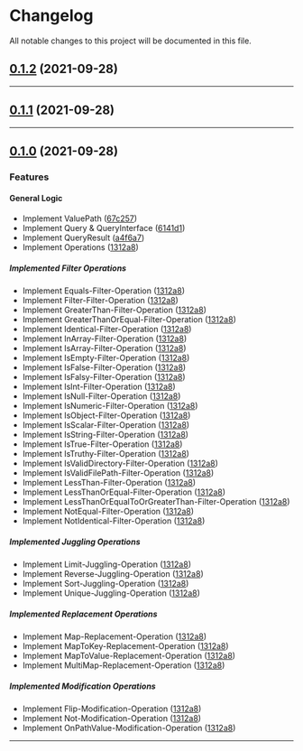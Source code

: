 <!--- BEGIN HEADER -->
# Changelog

All notable changes to this project will be documented in this file.
<!--- END HEADER -->

## [0.1.2](https://github.com/RiktaD/php-query/compare/v0.1.1...v0.1.2) (2021-09-28)
---

## [0.1.1](https://github.com/RiktaD/php-query/compare/v0.1.0...v0.1.1) (2021-09-28)
---

## [0.1.0](https://github.com/RiktaD/php-query/compare/d65e1955ca44bc3bc25b650eedf02cbc19382263...v0.1.0) (2021-09-28)
### Features

#### General Logic
* Implement ValuePath ([67c257](https://github.com/RiktaD/php-query/commit/67c2578f00301ab6dd22e2f257bd784ed8b34e4f))
* Implement Query & QueryInterface ([6141d1](https://github.com/RiktaD/php-query/commit/6141d107e4b20b705394033dca572b7e3fe15e92))
* Implement QueryResult ([a4f6a7](https://github.com/RiktaD/php-query/commit/a4f6a77b11a0db97cc7ecb96f95f63b6e6a8ca3d))
* Implement Operations ([1312a8](https://github.com/RiktaD/php-query/commit/1312a8e5338637dd6dde5820d4d2aa7ad6f83f44))

##### Implemented Filter Operations
* Implement Equals-Filter-Operation ([1312a8](https://github.com/RiktaD/php-query/commit/1312a8e5338637dd6dde5820d4d2aa7ad6f83f44))
* Implement Filter-Filter-Operation ([1312a8](https://github.com/RiktaD/php-query/commit/1312a8e5338637dd6dde5820d4d2aa7ad6f83f44))
* Implement GreaterThan-Filter-Operation ([1312a8](https://github.com/RiktaD/php-query/commit/1312a8e5338637dd6dde5820d4d2aa7ad6f83f44))
* Implement GreaterThanOrEqual-Filter-Operation ([1312a8](https://github.com/RiktaD/php-query/commit/1312a8e5338637dd6dde5820d4d2aa7ad6f83f44))
* Implement Identical-Filter-Operation ([1312a8](https://github.com/RiktaD/php-query/commit/1312a8e5338637dd6dde5820d4d2aa7ad6f83f44))
* Implement InArray-Filter-Operation ([1312a8](https://github.com/RiktaD/php-query/commit/1312a8e5338637dd6dde5820d4d2aa7ad6f83f44))
* Implement IsArray-Filter-Operation ([1312a8](https://github.com/RiktaD/php-query/commit/1312a8e5338637dd6dde5820d4d2aa7ad6f83f44))
* Implement IsEmpty-Filter-Operation ([1312a8](https://github.com/RiktaD/php-query/commit/1312a8e5338637dd6dde5820d4d2aa7ad6f83f44))
* Implement IsFalse-Filter-Operation ([1312a8](https://github.com/RiktaD/php-query/commit/1312a8e5338637dd6dde5820d4d2aa7ad6f83f44))
* Implement IsFalsy-Filter-Operation ([1312a8](https://github.com/RiktaD/php-query/commit/1312a8e5338637dd6dde5820d4d2aa7ad6f83f44))
* Implement IsInt-Filter-Operation ([1312a8](https://github.com/RiktaD/php-query/commit/1312a8e5338637dd6dde5820d4d2aa7ad6f83f44))
* Implement IsNull-Filter-Operation ([1312a8](https://github.com/RiktaD/php-query/commit/1312a8e5338637dd6dde5820d4d2aa7ad6f83f44))
* Implement IsNumeric-Filter-Operation ([1312a8](https://github.com/RiktaD/php-query/commit/1312a8e5338637dd6dde5820d4d2aa7ad6f83f44))
* Implement IsObject-Filter-Operation ([1312a8](https://github.com/RiktaD/php-query/commit/1312a8e5338637dd6dde5820d4d2aa7ad6f83f44))
* Implement IsScalar-Filter-Operation ([1312a8](https://github.com/RiktaD/php-query/commit/1312a8e5338637dd6dde5820d4d2aa7ad6f83f44))
* Implement IsString-Filter-Operation ([1312a8](https://github.com/RiktaD/php-query/commit/1312a8e5338637dd6dde5820d4d2aa7ad6f83f44))
* Implement IsTrue-Filter-Operation ([1312a8](https://github.com/RiktaD/php-query/commit/1312a8e5338637dd6dde5820d4d2aa7ad6f83f44))
* Implement IsTruthy-Filter-Operation ([1312a8](https://github.com/RiktaD/php-query/commit/1312a8e5338637dd6dde5820d4d2aa7ad6f83f44))
* Implement IsValidDirectory-Filter-Operation ([1312a8](https://github.com/RiktaD/php-query/commit/1312a8e5338637dd6dde5820d4d2aa7ad6f83f44))
* Implement IsValidFilePath-Filter-Operation ([1312a8](https://github.com/RiktaD/php-query/commit/1312a8e5338637dd6dde5820d4d2aa7ad6f83f44))
* Implement LessThan-Filter-Operation ([1312a8](https://github.com/RiktaD/php-query/commit/1312a8e5338637dd6dde5820d4d2aa7ad6f83f44))
* Implement LessThanOrEqual-Filter-Operation ([1312a8](https://github.com/RiktaD/php-query/commit/1312a8e5338637dd6dde5820d4d2aa7ad6f83f44))
* Implement LessThanOrEqualToOrGreaterThan-Filter-Operation ([1312a8](https://github.com/RiktaD/php-query/commit/1312a8e5338637dd6dde5820d4d2aa7ad6f83f44))
* Implement NotEqual-Filter-Operation ([1312a8](https://github.com/RiktaD/php-query/commit/1312a8e5338637dd6dde5820d4d2aa7ad6f83f44))
* Implement NotIdentical-Filter-Operation ([1312a8](https://github.com/RiktaD/php-query/commit/1312a8e5338637dd6dde5820d4d2aa7ad6f83f44))

##### Implemented Juggling Operations
* Implement Limit-Juggling-Operation ([1312a8](https://github.com/RiktaD/php-query/commit/1312a8e5338637dd6dde5820d4d2aa7ad6f83f44))
* Implement Reverse-Juggling-Operation ([1312a8](https://github.com/RiktaD/php-query/commit/1312a8e5338637dd6dde5820d4d2aa7ad6f83f44))
* Implement Sort-Juggling-Operation ([1312a8](https://github.com/RiktaD/php-query/commit/1312a8e5338637dd6dde5820d4d2aa7ad6f83f44))
* Implement Unique-Juggling-Operation ([1312a8](https://github.com/RiktaD/php-query/commit/1312a8e5338637dd6dde5820d4d2aa7ad6f83f44))

##### Implemented Replacement Operations
* Implement Map-Replacement-Operation ([1312a8](https://github.com/RiktaD/php-query/commit/1312a8e5338637dd6dde5820d4d2aa7ad6f83f44))
* Implement MapToKey-Replacement-Operation ([1312a8](https://github.com/RiktaD/php-query/commit/1312a8e5338637dd6dde5820d4d2aa7ad6f83f44))
* Implement MapToValue-Replacement-Operation ([1312a8](https://github.com/RiktaD/php-query/commit/1312a8e5338637dd6dde5820d4d2aa7ad6f83f44))
* Implement MultiMap-Replacement-Operation ([1312a8](https://github.com/RiktaD/php-query/commit/1312a8e5338637dd6dde5820d4d2aa7ad6f83f44))

##### Implemented Modification Operations
* Implement Flip-Modification-Operation ([1312a8](https://github.com/RiktaD/php-query/commit/1312a8e5338637dd6dde5820d4d2aa7ad6f83f44))
* Implement Not-Modification-Operation ([1312a8](https://github.com/RiktaD/php-query/commit/1312a8e5338637dd6dde5820d4d2aa7ad6f83f44))
* Implement OnPathValue-Modification-Operation ([1312a8](https://github.com/RiktaD/php-query/commit/1312a8e5338637dd6dde5820d4d2aa7ad6f83f44))

---
